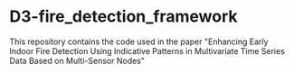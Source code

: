 # D3-fire_detection_framework
 This repository contains the code used in the paper "Enhancing Early Indoor Fire Detection Using Indicative Patterns in Multivariate Time Series Data Based on Multi-Sensor Nodes"

